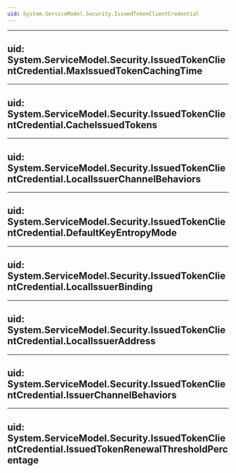 ```yaml
---
uid: System.ServiceModel.Security.IssuedTokenClientCredential
---
```


---
uid: System.ServiceModel.Security.IssuedTokenClientCredential.MaxIssuedTokenCachingTime
---

---
uid: System.ServiceModel.Security.IssuedTokenClientCredential.CacheIssuedTokens
---

---
uid: System.ServiceModel.Security.IssuedTokenClientCredential.LocalIssuerChannelBehaviors
---

---
uid: System.ServiceModel.Security.IssuedTokenClientCredential.DefaultKeyEntropyMode
---

---
uid: System.ServiceModel.Security.IssuedTokenClientCredential.LocalIssuerBinding
---

---
uid: System.ServiceModel.Security.IssuedTokenClientCredential.LocalIssuerAddress
---

---
uid: System.ServiceModel.Security.IssuedTokenClientCredential.IssuerChannelBehaviors
---

---
uid: System.ServiceModel.Security.IssuedTokenClientCredential.IssuedTokenRenewalThresholdPercentage
---
